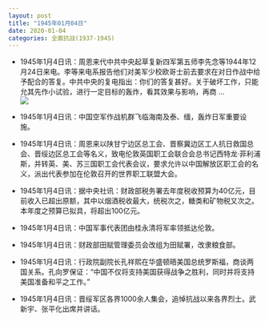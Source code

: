 ```yaml
---
layout: post
title: "1945年01月04日"
date: 2020-01-04
categories: 全面抗战(1937-1945)
---
```


<meta name="referrer" content="no-referrer" />

- 1945年1月4日讯：周恩来代中共中央起草复新四军第五师李先念等1944年12月24日来电。李等来电系报告他们对美军少校欧哥士前去要求在对日作战中给予配合的答复。中共中央的复电指出：你们的答复甚好。关于破坏工作，只能允其先作小试验，进行一定目标的轰炸，看其效果与影响，再商 ... <br/><img src="https://wx4.sinaimg.cn/large/aca367d8ly1gakw6nmtwbj20c80ay0su.jpg" />

- 1945年1月4日讯：中国空军作战机群飞临海南及泰、缅，轰炸日军重要设施。 

- 1945年1月4日讯：周恩来以陕甘宁边区总工会、晋察冀边区工人抗日救国总会、晋绥边区总工会等名义，致电伦敦英国职工会联合会总书记西特龙·菲利浦斯，并转英、美、苏三国职工会代表会议，要求允许以中国解放区职工会的名义，派出代表参加在伦敦召开的世界职工联盟大会。 

- 1945年1月4日讯：据中央社讯：财政部税务署去年度税收预算为40亿元，目前收入已超出原额，其中以烟酒税收最大，统税次之，糖类和矿物税又次之。本年度之预算已拟具，将超出100亿元。 

- 1945年1月4日讯：中国军事代表团由桂永清将军率领抵达伦敦。 

- 1945年1月4日讯：财政部田赋管理委员会改组为田赋署，改隶粮食部。 

- 1945年1月4日讯：行政院副院长孔祥熙在华盛顿晤美国总统罗斯福，商谈两国关系。孔向罗保证：“中国不仅将支持美国获得战争之胜利，同时并将支持美国准备和平之工作。” 

- 1945年1月4日讯：晋绥军区各界1000余人集会，追悼抗战以来各界烈士。武新宇、张平化出席并讲话。 

